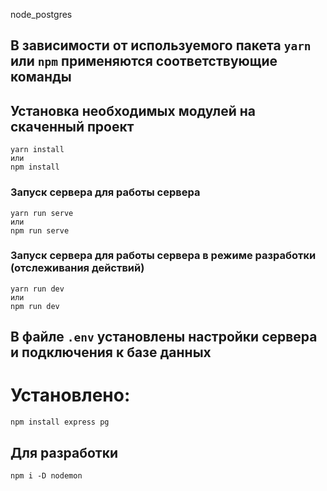 node_postgres

## В зависимости от используемого пакета `yarn` или `npm` применяются соответствующие команды

## Установка необходимых модулей на скаченный проект

```
yarn install
или
npm install
```

### Запуск сервера для работы сервера

```
yarn run serve
или
npm run serve
```

### Запуск сервера для работы сервера в режиме разработки (отслеживания действий)

```
yarn run dev
или
npm run dev
```

## В файле `.env` установлены настройки сервера и подключения к базе данных

# Установлено:

```
npm install express pg
```

## Для разработки

```
npm i -D nodemon
```
